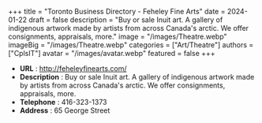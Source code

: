 +++
title = "Toronto Business Directory - Feheley Fine Arts"
date = 2024-01-22
draft = false
description = "Buy or sale Inuit art. A gallery of indigenous artwork made by artists from across Canada's arctic. We offer consignments, appraisals, more."
image = "/images/Theatre.webp"
imageBig = "/images/Theatre.webp"
categories = ["Art/Theatre"]
authors = ["CplsIT"]
avatar = "/images/avatar.webp"
featured = false
+++


* **URL** :  http://feheleyfinearts.com/
* **Description** : Buy or sale Inuit art. A gallery of indigenous artwork made by artists from across Canada's arctic. We offer consignments, appraisals, more.
* **Telephone** : 416-323-1373
* **Address** : 65 George Street